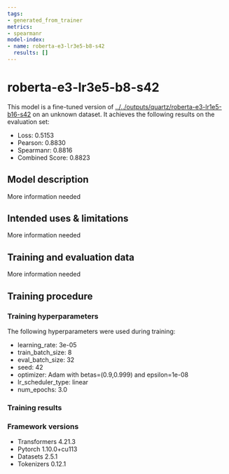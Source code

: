```yaml
---
tags:
- generated_from_trainer
metrics:
- spearmanr
model-index:
- name: roberta-e3-lr3e5-b8-s42
  results: []
---
```


<!-- This model card has been generated automatically according to the information the Trainer had access to. You
should probably proofread and complete it, then remove this comment. -->

# roberta-e3-lr3e5-b8-s42

This model is a fine-tuned version of [../../outputs/quartz/roberta-e3-lr1e5-b16-s42](https://huggingface.co/../../outputs/quartz/roberta-e3-lr1e5-b16-s42) on an unknown dataset.
It achieves the following results on the evaluation set:
- Loss: 0.5153
- Pearson: 0.8830
- Spearmanr: 0.8816
- Combined Score: 0.8823

## Model description

More information needed

## Intended uses & limitations

More information needed

## Training and evaluation data

More information needed

## Training procedure

### Training hyperparameters

The following hyperparameters were used during training:
- learning_rate: 3e-05
- train_batch_size: 8
- eval_batch_size: 32
- seed: 42
- optimizer: Adam with betas=(0.9,0.999) and epsilon=1e-08
- lr_scheduler_type: linear
- num_epochs: 3.0

### Training results



### Framework versions

- Transformers 4.21.3
- Pytorch 1.10.0+cu113
- Datasets 2.5.1
- Tokenizers 0.12.1
